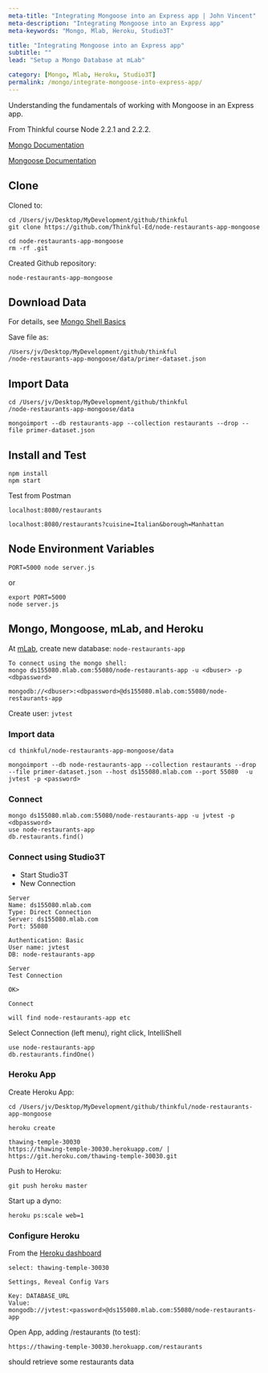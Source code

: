 ```yaml
---
meta-title: "Integrating Mongoose into an Express app | John Vincent"
meta-description: "Integrating Mongoose into an Express app"
meta-keywords: "Mongo, Mlab, Heroku, Studio3T"

title: "Integrating Mongoose into an Express app"
subtitle: ""
lead: "Setup a Mongo Database at mLab"

category: [Mongo, Mlab, Heroku, Studio3T]
permalink: /mongo/integrate-mongoose-into-express-app/
---
```


Understanding the fundamentals of working with Mongoose in an Express app. 

<!-- end -->

From Thinkful course Node 2.2.1 and 2.2.2.

[Mongo Documentation](https://docs.mongodb.com/getting-started/shell/)

[Mongoose Documentation](http://mongoosejs.com/docs/index.html)

## Clone

Cloned to:

```
cd /Users/jv/Desktop/MyDevelopment/github/thinkful
git clone https://github.com/Thinkful-Ed/node-restaurants-app-mongoose

cd node-restaurants-app-mongoose
rm -rf .git
```

Created Github repository:

```
node-restaurants-app-mongoose
```

## Download Data

For details, see [Mongo Shell Basics](/mongo/mongo-shell-basics/)

Save file as:

```
/Users/jv/Desktop/MyDevelopment/github/thinkful
/node-restaurants-app-mongoose/data/primer-dataset.json
```

## Import Data

```
cd /Users/jv/Desktop/MyDevelopment/github/thinkful
/node-restaurants-app-mongoose/data

mongoimport --db restaurants-app --collection restaurants --drop --file primer-dataset.json
```

## Install and Test

```
npm install
npm start
```

Test from Postman

```
localhost:8080/restaurants

localhost:8080/restaurants?cuisine=Italian&borough=Manhattan
```

## Node Environment Variables

```
PORT=5000 node server.js
```
or

```
export PORT=5000
node server.js
```

## Mongo, Mongoose, mLab, and Heroku

At [mLab](https://mlab.com/home), create new database: `node-restaurants-app`

```
To connect using the mongo shell:
mongo ds155080.mlab.com:55080/node-restaurants-app -u <dbuser> -p <dbpassword>

mongodb://<dbuser>:<dbpassword>@ds155080.mlab.com:55080/node-restaurants-app
```

Create user: `jvtest`

### Import data

```
cd thinkful/node-restaurants-app-mongoose/data

mongoimport --db node-restaurants-app --collection restaurants --drop --file primer-dataset.json --host ds155080.mlab.com --port 55080  -u jvtest -p <password>
```

### Connect

```
mongo ds155080.mlab.com:55080/node-restaurants-app -u jvtest -p <dbpassword>
use node-restaurants-app
db.restaurants.find()
```

### Connect using Studio3T

* Start Studio3T
* New Connection

```
Server
Name: ds155080.mlab.com
Type: Direct Connection
Server: ds155080.mlab.com
Port: 55080

Authentication: Basic
User name: jvtest
DB: node-restaurants-app

Server
Test Connection

OK>

Connect

will find node-restaurants-app etc
```

Select Connection (left menu), right click, IntelliShell

```
use node-restaurants-app
db.restaurants.findOne()
```

### Heroku App

Create Heroku App:

```
cd /Users/jv/Desktop/MyDevelopment/github/thinkful/node-restaurants-app-mongoose

heroku create

thawing-temple-30030
https://thawing-temple-30030.herokuapp.com/ | https://git.heroku.com/thawing-temple-30030.git
```

Push to Heroku:

```
git push heroku master
```

Start up a dyno:

```
heroku ps:scale web=1
```

### Configure Heroku

From the [Heroku dashboard](https://dashboard.heroku.com/apps)

```
select: thawing-temple-30030

Settings, Reveal Config Vars

Key: DATABASE_URL
Value:
mongodb://jvtest:<password>@ds155080.mlab.com:55080/node-restaurants-app
```

Open App, adding /restaurants (to test):

```
https://thawing-temple-30030.herokuapp.com/restaurants
```

should retrieve some restaurants data

